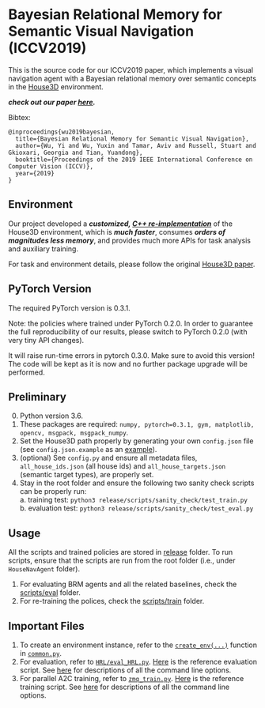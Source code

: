 # Bayesian Relational Memory for Semantic Visual Navigation (ICCV2019)
This is the source code for our ICCV2019 paper, which implements a visual navigation agent with a Bayesian relational memory over semantic concepts in the [House3D](https://github.com/facebookresearch/House3D) environment.

**_check out our paper [here](https://people.eecs.berkeley.edu/~russell/papers/iccv19-brm.pdf)._**

Bibtex:
```
@inproceedings{wu2019bayesian,
  title={Bayesian Relational Memory for Semantic Visual Navigation},
  author={Wu, Yi and Wu, Yuxin and Tamar, Aviv and Russell, Stuart and Gkioxari, Georgia and Tian, Yuandong},
  booktitle={Proceedings of the 2019 IEEE International Conference on Computer Vision (ICCV)},
  year={2019}
}
```

## Environment
Our project developed a **_customized, [C++ re-implementation](https://github.com/jxwuyi/House3D/tree/C++)_** of the House3D environment, which is **_much faster_**, consumes **_orders of magnitudes less memory_**, and provides much more APIs for task analysis and auxiliary training.

For task and environment details, please follow the original [House3D paper](https://arxiv.org/abs/1801.02209).

## PyTorch Version
The required PyTorch version is 0.3.1.

Note: the policies where trained under PyTorch 0.2.0. In order to guarantee the full reproducibility of our results, please switch to PyTorch 0.2.0 (with very tiny API changes).

It will raise run-time errors in pytorch 0.3.0. Make sure to avoid this version! The code will be kept as it is now and no further package upgrade will be performed.

## Preliminary
0. Python version 3.6.
1. These packages are required: `numpy, pytorch=0.3.1, gym, matplotlib, opencv, msgpack, msgpack_numpy`.
2. Set the House3D path properly by generating your own `config.json` file (see `config.json.example` as an [example](https://github.com/jxwuyi/HouseNavAgent/blob/master/config.json.example)).
3. (optional) See `config.py` and ensure all metadata files, `all_house_ids.json` (all house ids) and `all_house_targets.json` (semantic target types), are properly set.
4. Stay in the root folder and ensure the following two sanity check scripts can be properly run:  
   a. training test: `python3 release/scripts/sanity_check/test_train.py`  
   b. evaluation test: `python3 release/scripts/sanity_check/test_eval.py`   

## Usage
All the scripts and trained policies are stored in [release](https://github.com/jxwuyi/HouseNavAgent/blob/master/release) folder. To run scripts, ensure that the scripts are run from the root folder (i.e., under `HouseNavAgent` folder).
1. For evaluating BRM agents and all the related baselines, check the [scripts/eval](https://github.com/jxwuyi/HouseNavAgent/blob/master/release/scripts/eval) folder.
2. For re-training the polices, check the [scripts/train](https://github.com/jxwuyi/HouseNavAgent/blob/master/release/scripts/train) folder.

## Important Files
1. To create an environment instance, refer to the [`create_env(...)`](https://github.com/jxwuyi/HouseNavAgent/blob/master/common.py#L600) function in [`common.py`](https://github.com/jxwuyi/HouseNavAgent/blob/master/common.py).
2. For evaluation, refer to [`HRL/eval_HRL.py`](https://github.com/jxwuyi/HouseNavAgent/blob/master/HRL/eval_HRL.py). [Here](https://github.com/jxwuyi/HouseNavAgent/blob/master/release/scripts/eval/eval_BRM.sh) is the reference evaluation script. See [here](https://github.com/jxwuyi/HouseNavAgent/blob/master/HRL/eval_HRL.py#L279) for descriptions of all the command line options.
3. For parallel A2C training, refer to [`zmq_train.py`](https://github.com/jxwuyi/HouseNavAgent/blob/master/zmq_train.py). [Here](https://github.com/jxwuyi/HouseNavAgent/blob/master/release/scripts/train/train_motion.sh) is the reference training script. See [here](https://github.com/jxwuyi/HouseNavAgent/blob/master/zmq_train.py#L185) for descriptions of all the command line options.
